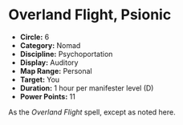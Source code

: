 # Overland Flight, Psionic

- **Circle:** 6
- **Category:** Nomad
- **Discipline:** Psychoportation
- **Display:** Auditory
- **Map Range:** Personal
- **Target:** You
- **Duration:** 1 hour per manifester level (D)
- **Power Points:** 11

As the *Overland Flight* spell, except as noted here.
